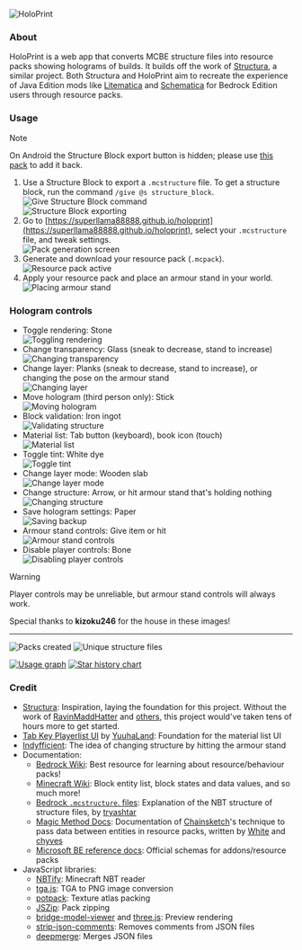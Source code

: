 ![HoloPrint](assets/banner.png)

### About
HoloPrint is a web app that converts MCBE structure files into resource packs showing holograms of builds. It builds off the work of [Structura](https://github.com/RavinMaddHatter/Structura), a similar project. Both Structura and HoloPrint aim to recreate the experience of Java Edition mods like [Litematica](https://github.com/maruohon/litematica) and [Schematica](https://github.com/Lunatrius/Schematica) for Bedrock Edition users through resource packs.

### Usage
> [!NOTE]
> On Android the Structure Block export button is hidden; please use [this pack](assets/structureBlockButtonAdderPack.mcpack) to add it back.
1. Use a Structure Block to export a `.mcstructure` file. To get a structure block, run the command `/give @s structure_block`.  
![Give Structure Block command](assets/giveStructureBlockCommand.png)  
![Structure Block exporting](assets/structureBlockExporting.png)
2. Go to [https://superllama88888.github.io/holoprint](https://superllama88888.github.io/holoprint), select your `.mcstructure` file, and tweak settings.  
![Pack generation screen](assets/packGenerationScreen.png)
3. Generate and download your resource pack (`.mcpack`).  
![Resource pack active](assets/resourcePackActive.png)
4. Apply your resource pack and place an armour stand in your world.  
![Placing armour stand](assets/placingArmourStand.gif)

### Hologram controls
- Toggle rendering: Stone  
![Toggling rendering](assets/togglingRendering.gif)
- Change transparency: Glass (sneak to decrease, stand to increase)  
![Changing transparency](assets/changingTransparency.gif)
- Change layer: Planks (sneak to decrease, stand to increase), or changing the pose on the armour stand  
![Changing layer](assets/changingLayer.gif)
- Move hologram (third person only): Stick  
![Moving hologram](assets/movingHologram.gif)
- Block validation: Iron ingot  
![Validating structure](assets/validatingStructure.gif)
- Material list: Tab button (keyboard), book icon (touch)  
![Material list](assets/materialList.gif)
- Toggle tint: White dye  
![Toggle tint](assets/togglingTint.gif)
- Change layer mode: Wooden slab  
![Change layer mode](assets/changingLayerMode.gif)
- Change structure: Arrow, or hit armour stand that's holding nothing  
![Changing structure](assets/changingStructure.gif)
- Save hologram settings: Paper  
![Saving backup](assets/savingBackup.gif)
- Armour stand controls: Give item or hit  
![Armour stand controls](assets/armourStandControls.gif)
- Disable player controls: Bone  
![Disabling player controls](assets/disablingPlayerControls.gif)
> [!WARNING]
> Player controls may be unreliable, but armour stand controls will always work.

Special thanks to **kizoku246** for the house in these images!

---

![Packs created](https://img.shields.io/badge/dynamic/json?url=https://raw.githubusercontent.com/SuperLlama88888/holoprint-stats/main/dailyLogs.json&query=$[-1:]["pack_count"]&label=Packs+created&color=#4C1)
![Unique structure files](https://img.shields.io/badge/dynamic/json?url=https://raw.githubusercontent.com/SuperLlama88888/holoprint-stats/main/dailyLogs.json&query=$[-1:]["structure_count"]&label=Unique+structure+files&color=#4C1)

[![Usage graph](https://raw.githubusercontent.com/SuperLlama88888/holoprint-stats/main/usageGraph.png)](https://github.com/SuperLlama88888/holoprint-stats)
[![Star history chart](https://api.star-history.com/svg?repos=SuperLlama88888/HoloPrint&type=Date)](https://star-history.com/#SuperLlama88888/HoloPrint&Date)

### Credit
- [Structura](https://github.com/RavinMaddHatter/Structura): Inspiration, laying the foundation for this project. Without the work of [RavinMaddHatter](https://github.com/RavinMaddHatter) and [others](https://github.com/RavinMaddHatter/Structura/graphs/contributors), this project would've taken tens of hours more to get started.
- [Tab Key Playerlist UI](https://github.com/YuuhaLand/Tabkey_Playerlist_UI) by [YuuhaLand](https://github.com/YuuhaLand): Foundation for the material list UI
- [Indyfficient](https://www.youtube.com/@Indyfficient): The idea of changing structure by hitting the armour stand
- Documentation:
  - [Bedrock Wiki](https://wiki.bedrock.dev): Best resource for learning about resource/behaviour packs!
  - [Minecraft Wiki](https://minecraft.wiki): Block entity list, block states and data values, and so much more!
  - [Bedrock `.mcstructure`. files](https://gist.github.com/tryashtar/87ad9654305e5df686acab05cc4b6205): Explanation of the NBT structure of structure files, by [tryashtar](https://github.com/tryashtar)
  - [Magic Method Docs](https://github.com/BedrockPlus/MagicMethodDocs): Documentation of [Chainsketch](https://www.youtube.com/@Chainsketch)'s technique to pass data between entities in resource packs, written by [White](https://github.com/WhiteOnGitHub) and [chyves](https://github.com/notchyves)
  - [Microsoft BE reference docs](https://learn.microsoft.com/en-us/minecraft/creator/reference): Official schemas for addons/resource packs
- JavaScript libraries:
  - [NBTify](https://github.com/Offroaders123/NBTify): Minecraft NBT reader
  - [tga.js](https://github.com/vthibault/tga.js): TGA to PNG image conversion
  - [potpack](https://github.com/mapbox/potpack): Texture atlas packing
  - [JSZip](https://github.com/Stuk/jszip): Pack zipping
  - [bridge-model-viewer](https://github.com/bridge-core/model-viewer) and [three.js](https://github.com/mrdoob/three.js): Preview rendering
  - [strip-json-comments](https://github.com/sindresorhus/strip-json-comments): Removes comments from JSON files
  - [deepmerge](https://github.com/TehShrike/deepmerge): Merges JSON files